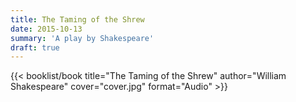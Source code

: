 ```yaml
---
title: The Taming of the Shrew
date: 2015-10-13
summary: 'A play by Shakespeare'
draft: true
---
```


{{< booklist/book
title="The Taming of the Shrew"
author="William Shakespeare"
cover="cover.jpg"
format="Audio" >}}
